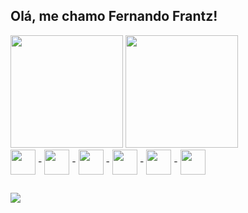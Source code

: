 <h2>Olá, me chamo Fernando Frantz!</h2>
  
<div  display='inline'>
 <img height='180em' src='https://github-readme-stats.vercel.app/api?username=fernandofrantz&show_icons=true&theme=tokyonight' />
 <img height='180em' src='https://github-readme-stats.vercel.app/api/top-langs/?username=fernandofrantz&layout=compact&theme=tokyonight' />
</div>


<div>
  <img height='40px' width='40px' align='center' src="https://cdn.jsdelivr.net/gh/devicons/devicon/icons/javascript/javascript-original.svg" />
  -
  <img height='40px' width='40px' align='center' src="https://cdn.jsdelivr.net/gh/devicons/devicon/icons/typescript/typescript-plain.svg" />
  -
  <img height='40px' width='40px' align='center' src="https://cdn.jsdelivr.net/gh/devicons/devicon/icons/react/react-original.svg" />
  -
  <img height='40px' width='40px' align='center' src="https://cdn.jsdelivr.net/gh/devicons/devicon/icons/postgresql/postgresql-original.svg" />
  -
  <img height='40px' width='40px' align='center' src="https://cdn.jsdelivr.net/gh/devicons/devicon/icons/css3/css3-original.svg" />
  -
  <img height='40px' width='40px' align='center' src="https://cdn.jsdelivr.net/gh/devicons/devicon/icons/html5/html5-original.svg" />
</div>
  
  ##
  
<div>
  <a href='https://www.linkedin.com/in/fernandofrantz/'>
     <img src="https://camo.githubusercontent.com/c00f87aeebbec37f3ee0857cc4c20b21fefde8a96caf4744383ebfe44a47fe3f/68747470733a2f2f696d672e736869656c64732e696f2f62616467652f2d4c696e6b6564496e2d2532333030373742353f7374796c653d666f722d7468652d6261646765266c6f676f3d6c696e6b6564696e266c6f676f436f6c6f723d7768697465" />
  </a>
</div>

  ##

<div>
  
</div>
  
